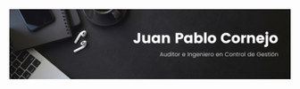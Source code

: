 <div id="header" align="center">
  <img 
  src= "https://github.com/juanpacs/juanpacs/blob/cd55fa086f5211650f2646a2a8c6b636e33b0d59/Banner%20Linkedin.png"
  width="800"/>
</div>
